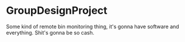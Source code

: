 # GroupDesignProject
Some kind of remote bin monitoring thing, it's gonna have software and everything. Shit's gonna be so cash.
